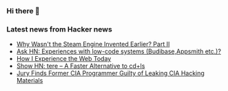 ### Hi there 👋

<!--
**arashid-sh/arashid-sh** is a ✨ _special_ ✨ repository because its `README.md` (this file) appears on your GitHub profile.

Here are some ideas to get you started:

- 🔭 I’m currently working on ...
- 🌱 I’m currently learning ...
- 👯 I’m looking to collaborate on ...
- 🤔 I’m looking for help with ...
- 💬 Ask me about ...
- 📫 How to reach me: ...
- 😄 Pronouns: ...
- ⚡ Fun fact: ...
-->

### Latest news from Hacker news
<!-- BLOG-POST-LIST:START -->
- [Why Wasn&#39;t the Steam Engine Invented Earlier? Part II](https://antonhowes.substack.com/p/age-of-invention-why-wasnt-the-steam-cc8)
- [Ask HN: Experiences with low-code systems &lpar;Budibase,Appsmith etc.&rpar;?](https://news.ycombinator.com/item?id=32106380)
- [How I Experience the Web Today](https://how-i-experience-web-today.com/detail.html)
- [Show HN: tere – A Faster Alternative to cd+ls](https://github.com/mgunyho/tere)
- [Jury Finds Former CIA Programmer Guilty of Leaking CIA Hacking Materials](https://thedissenter.org/jury-guilty-cia-programmer-schulte-vault-7-wikileaks/)
<!-- BLOG-POST-LIST:END -->

